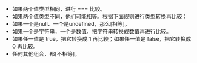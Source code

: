 - 如果两个值类型相同，进行 === 比较。 
- 如果两个值类型不同，他们可能相等。根据下面规则进行类型转换再比较： 
- 如果一个是null、一个是undefined，那么[相等]。 
- 如果一个是字符串，一个是数值，把字符串转换成数值再进行比较。 
- 如果任一值是 true，把它转换成 1 再比较；如果任一值是 false，把它转换成 0 再比较。 
- 任何其他组合，都[不相等]。
